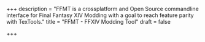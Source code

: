 +++
description = "FFMT is a crossplatform and Open Source commandline interface for Final Fantasy XIV Modding with a goal to reach feature parity with TexTools."
title = "FFMT - FFXIV Modding Tool"
draft = false

+++
